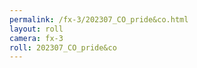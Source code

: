 ```yaml
---
permalink: /fx-3/202307_CO_pride&co.html
layout: roll
camera: fx-3
roll: 202307_CO_pride&co
---
```


<!-- Description. -->
